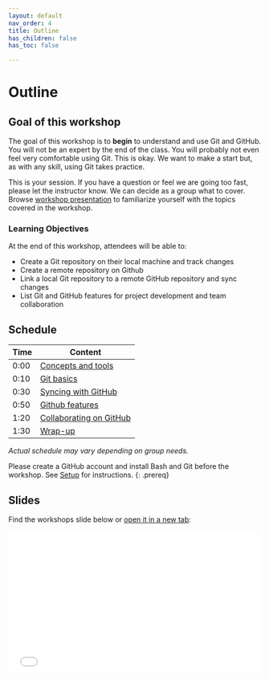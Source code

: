 ```yaml
---
layout: default
nav_order: 4
title: Outline
has_children: false
has_toc: false

---
```


# Outline

## Goal of this workshop

The goal of this workshop is to **begin** to understand and use Git and GitHub. You will not be an expert by the end of the class. You will probably not even feel very comfortable using Git. This is okay. We want to make a start but, as with any skill, using Git takes practice.

This is your session. If you have a question or feel we are going too fast, please let the instructor know. We can decide as a group what to cover. Browse [workshop presentation](https://ubc-library-rc.github.io/intro-git/content/git_concepts.html) to familiarize yourself with the topics covered in the workshop.

### Learning Objectives

At the end of this workshop, attendees will be able to:

- Create a Git repository on their local machine and track changes
- Create a remote repository on Github
- Link a local Git repository to a remote GitHub repository and sync changes
- List Git and GitHub features for project development and team collaboration

## Schedule

| Time | Content 
| --- | --- 
| 0:00 | [Concepts and tools](01_what_is_git.md)
| 0:10 | [Git basics](02_getting_started.md)
| 0:30 | [Syncing with GitHub](03_sync.md)
| 0:50 | [Github features](04_github.md)
| 1:20 | [Collaborating on GitHub](05_collab_on_github.md)
| 1:30 | [Wrap-up](6-extra-material)

_Actual schedule may vary depending on group needs._

Please create a GitHub account and install Bash and Git before the workshop. See [Setup](https://ubc-library-rc.github.io/intro-git/) for instructions.
{: .prereq}

## Slides

Find the workshops slide below or <a href="content/git_concepts.html" target="_blank">open it in a new tab</a>:

<div style="overflow: hidden;
  padding-top: 56.25%;
  position: relative">
  <iframe src="content/git_concepts.html" title="demo embedded slide deck" scrolling="no" frameborder="0"
    style="border: 0;
   height: 100%;
   left: 0;
   position: absolute;
   top: 0;
   width: 100%;">
   <p>Your browser does not support iframes.</p>
 </iframe>
</div>
